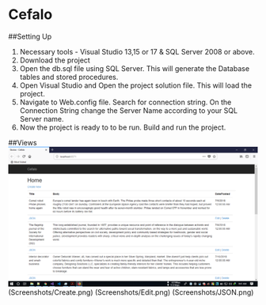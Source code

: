 # Cefalo

##Setting Up
1. Necessary tools - Visual Studio 13,15 or 17 & SQL Server 2008 or above.
2. Download the project
3. Open the db.sql file using SQL Server. This will generate the Database tables and stored procedures.
4. Open Visual Studio and Open the project solution file. This will load the project.
5. Navigate to Web.config file. Search for connection string. On the Connection String change the Server Name according to your SQL Server name.
5. Now the project is ready to to be run. Build and run the project.

##Views
![Application name](Screenshots/Home.png)
(Screenshots/Create.png)
(Screenshots/Edit.png)
(Screenshots/JSON.png)